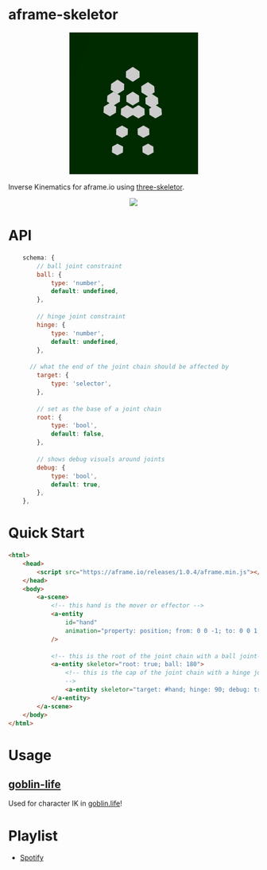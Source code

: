 # aframe-skeletor

<p align="center">
<img src="./docs/img/legend.png"/>
</p>

Inverse Kinematics for aframe.io using [three-skeletor](https://github.com/agoblinking/three-skeletor).

<p align="center">
<img src="./docs/img/walking.gif"/>
</p>

# API

```js
	schema: {
		// ball joint constraint
		ball: {
			type: 'number',
			default: undefined,
		},

		// hinge joint constraint
		hinge: {
			type: 'number',
			default: undefined,
		},

	  // what the end of the joint chain should be affected by
		target: {
			type: 'selector',
		},

		// set as the base of a joint chain
		root: {
			type: 'bool',
			default: false,
		},

		// shows debug visuals around joints
		debug: {
			type: 'bool',
			default: true,
		},
	},
```

# Quick Start

```html
<html>
	<head>
		<script src="https://aframe.io/releases/1.0.4/aframe.min.js"></script>
	</head>
	<body>
		<a-scene>
			<!-- this hand is the mover or effector -->
			<a-entity
				id="hand"
				animation="property: position; from: 0 0 -1; to: 0 0 1; loop: true; dir: alternate;"
			/>

			<!-- this is the root of the joint chain with a ball joint-->
			<a-entity skeletor="root: true; ball: 180">
				<!-- this is the cap of the joint chain with a hinge joint to the target
				-->
				<a-entity skeletor="target: #hand; hinge: 90; debug: true" />
			</a-entity>
		</a-scene>
	</body>
</html>
```

# Usage

## [goblin-life](https://goblin.life/legend)

Used for character IK in [goblin.life](https://goblin.life)!

# Playlist

- [Spotify](https://open.spotify.com/playlist/1sy0OGu2TTXLTiZ7zMdcoB?si=R0hXnZI_RSetxiD9Axh8Pg)
